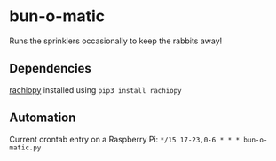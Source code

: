 # bun-o-matic
Runs the sprinklers occasionally to keep the rabbits away!

## Dependencies

[rachiopy](https://github.com/rfverbruggen/rachiopy) installed using `pip3 install rachiopy`

## Automation

Current crontab entry on a Raspberry Pi:  `*/15 17-23,0-6 * * * bun-o-matic.py`

